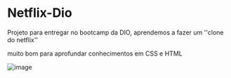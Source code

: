 # Netflix-Dio
Projeto para entregar no bootcamp da DIO, aprendemos a fazer um ''clone do netflix''



muito bom para aprofundar conhecimentos em CSS e HTML

![image](https://user-images.githubusercontent.com/89985304/166947286-a071bdc5-85d1-422d-90ab-e6353d0f3da1.png)

